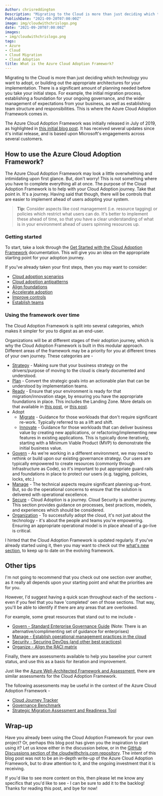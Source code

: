 ```yaml
---
Author: chrisreddington
Description: "Migrating to the Cloud is more than just deciding which technology you want to adopt, or building out the appropriate architectures for your implementation. There is a significant amount of planning needed before you take your initial steps. For example, the initial migration process, establishing a foundation for your ongoing governance, and the wider management of expectations from your business, as well as establishing team structure and responsibilities. This is where the Azure Cloud Adoption Framework comes in."
PublishDate: "2021-09-20T07:00:00Z"
image: img/cloudwithchrislogo.png
date: "2021-09-20T07:00:00Z"
images:
- img/cloudwithchrislogo.png
tags:
- Azure
- Cloud
- Cloud Migration
- Cloud Adoption
title: What is the Azure Cloud Adoption Framework?
---
```

Migrating to the Cloud is more than just deciding which technology you want to adopt, or building out the appropriate architectures for your implementation. There is a significant amount of planning needed before you take your initial steps. For example, the initial migration process, establishing a foundation for your ongoing governance, and the wider management of expectations from your business, as well as establishing team structure and responsibilities. This is where the Azure Cloud Adoption Framework comes in.

The Azure Cloud Adoption Framework was initially released in July of 2019, as highlighted in [this initial blog post](https://azure.microsoft.com/en-us/updates/introducing-the-microsoft-cloud-adoption-framework-for-azure/). It has received several updates since it's initial release, and is based upon Microsoft's engagements across several customers.

## How to use the Azure Cloud Adoption Framework?

The Azure Cloud Adoption Framework may look a little overwhelming and intimidating upon first glance. But, don't worry! This is not something where you have to complete everything all at once. The purpose of the Cloud Adoption Framework is to help with your Cloud Adoption journey. Take that point in. It's a journey. Having said that though, there will be controls that are easier to implement ahead of users adopting your system.

> **Tip:** Consider aspects like cost management (i.e. resource tagging) or policies which restrict what users can do. It's better to implement these ahead of time, so that you have a clear understanding of what is in your environment ahead of users spinning resources up.

### Getting started

To start, take a look through the [Get Started with the Cloud Adoption Framework](https://docs.microsoft.com/en-us/azure/cloud-adoption-framework/get-started/#cloud-adoption-scenarios) documentation. This will give you an idea on the appropriate starting point for your adoption journey.

If you've already taken your first steps, then you may want to consider:

* [Cloud adoption scenarios](https://docs.microsoft.com/en-us/azure/cloud-adoption-framework/get-started/#cloud-adoption-scenarios)
* [Cloud adoption antipatterns](https://docs.microsoft.com/en-us/azure/cloud-adoption-framework/get-started/#cloud-adoption-antipatterns)
* [Align foundations](https://docs.microsoft.com/en-us/azure/cloud-adoption-framework/get-started/#align-foundation)
* [Accelerate adoption](https://docs.microsoft.com/en-us/azure/cloud-adoption-framework/get-started/#accelerate-adoption)
* [Improve controls](https://docs.microsoft.com/en-us/azure/cloud-adoption-framework/get-started/#improve-controls)
* [Establish teams](https://docs.microsoft.com/en-us/azure/cloud-adoption-framework/get-started/#establish-teams)

### Using the framework over time

The Cloud Adoption Framework is split into several categories, which makes it simpler for you to digest as an end-user.

Organizations will be at different stages of their adoption journey, which is why the Cloud Adoption Framework is built in this modular approach. Different areas of the framework may be a priority for you at different times of your own journey. These categories are -

* [Strategy](https://docs.microsoft.com/en-us/azure/cloud-adoption-framework/strategy/) - Making sure that your business strategy on the drivers/purpose of moving to the cloud is clearly documented and understood.
* [Plan](https://docs.microsoft.com/en-us/azure/cloud-adoption-framework/plan/) - Convert the strategic goals into an actionable plan that can be understood by implementation teams.
* [Ready](https://docs.microsoft.com/en-us/azure/cloud-adoption-framework/ready/) - Ensure that your environment is ready for that migration/innovation stage, by ensuring you have the appropriate foundations in place. This includes the Landing Zone. More details on that available in [this post](/episode/migrating-to-the-cloud/), or [this post](/episode/intro-to-landing-zones/).
* Adopt
  * [Migrate](https://docs.microsoft.com/en-us/azure/cloud-adoption-framework/migrate/) - Guidance for those workloads that don't require significant re-work. Typically referred to as a lift and shift.
  * [Innovate](https://docs.microsoft.com/en-us/azure/cloud-adoption-framework/innovate/) - Guidance for those workloads that can deliver business value by creating new applications, or refactoring/implementing new features in existing applications. This is typically done iteratively, starting with a Minimum Viable Product (MVP) to demonstrate the initial business value.
* [Govern](https://docs.microsoft.com/en-us/azure/cloud-adoption-framework/govern/) - As we're working in a different environment, we may need to rethink or build upon our existing governance strategy. Our users are typically empowered to create resources (commonly through Infrastructure as Code), so it's important to put appropriate guard rails and foundations in place to protect our users (e.g. tagging, policies, locks, etc.)
* [Manage](https://docs.microsoft.com/en-us/azure/cloud-adoption-framework/manage/) - The technical aspects require significant planning up-front. But, so do the operational concerns to ensure that the solution is delivered with operational excellence.
* [Secure](https://docs.microsoft.com/en-us/azure/cloud-adoption-framework/secure/) - Cloud Adoption is a journey. Cloud Security is another journey. This section provides guidance on processes, best practices, models, and experiences which should be considered.
* [Organization](https://docs.microsoft.com/en-us/azure/cloud-adoption-framework/organize/) - To successfully adopt the cloud, it's not just about the technology - it's about the people and teams you're empowering. Ensuring an appropriate operational model is in place ahead of a go-live is critical.

I hinted that the Cloud Adoption Framework is updated regularly. If you've already started using it, then you may want to check out the [what's new section](https://docs.microsoft.com/en-us/azure/cloud-adoption-framework/get-started/whats-new), to keep up to date on the evolving framework.

## Other tips

I'm not going to recommend that you check out one section over another, as it really all depends upon your starting point and what the priorities are for you.

However, I'd suggest having a quick scan throughout each of the sections - even if you feel that you have 'completed' oen of those sections. That way, you'll be able to identify if there are any areas that are overlooked.

For example, some great resources that stand out to me include -

* [Govern - Standard Enterprise Governance Guide](https://docs.microsoft.com/en-us/azure/cloud-adoption-framework/govern/guides/standard/) (Note: There is an alternative/complimenting set of guidance for enterprises)
* [Manage - Establish operational management practices in the cloud](https://docs.microsoft.com/en-us/azure/cloud-adoption-framework/manage/best-practices)
* [Security - Securing DevOps (and other best practices)](https://docs.microsoft.com/en-us/azure/cloud-adoption-framework/secure/best-practices/secure-devops)
* [Organize - Align the RACI matrix](https://docs.microsoft.com/en-us/azure/cloud-adoption-framework/organize/raci-alignment)

Finally, there are assessments available to help you baseline your current status, and use this as a basis for iteration and improvement.

Just like the [Azure Well-Architected Framework and Assessment](/blog/azure-well-architected-framework/), there are similar assessments for the Cloud Adoption Framework.

The following assessments may be useful in the context of the Azure Cloud Adoption Framework -

* [Cloud Journey Tracker](https://docs.microsoft.com/en-us/assessments/?mode=pre-assessment&id=cloud-journey-tracker)
* [Governance Benchmark](https://www.cafbaseline.com/)
* [Strategic Migration Assessment and Readiness Tool](https://docs.microsoft.com/en-us/assessments/?mode=pre-assessment&id=Strategic-Migration-Assessment)

## Wrap-up

Have you already been using the Cloud Adoption Framework for your own project? Or, perhaps this blog post has given you the inspiration to start using it? Let us know either in the discussion below, or in the [GitHub Discussions section of the cloudwithchris.com repository](https://github.com/CloudWithChris/cloudwithchris.com/discussions). The intent of this blog post was not to be an in-depth write-up of the Azure Cloud Adoption Framework, but to draw attention to it, and the ongoing investment that it is receiving.

If you'd like to see more content on this, then please let me know any specifics that you'd like to see - I can be sure to add it to the backlog! Thanks for reading this post, and bye for now!
